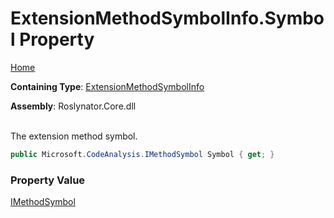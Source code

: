 # ExtensionMethodSymbolInfo\.Symbol Property

[Home](../../../README.md)

**Containing Type**: [ExtensionMethodSymbolInfo](../README.md)

**Assembly**: Roslynator\.Core\.dll

\
The extension method symbol\.

```csharp
public Microsoft.CodeAnalysis.IMethodSymbol Symbol { get; }
```

### Property Value

[IMethodSymbol](https://docs.microsoft.com/en-us/dotnet/api/microsoft.codeanalysis.imethodsymbol)

